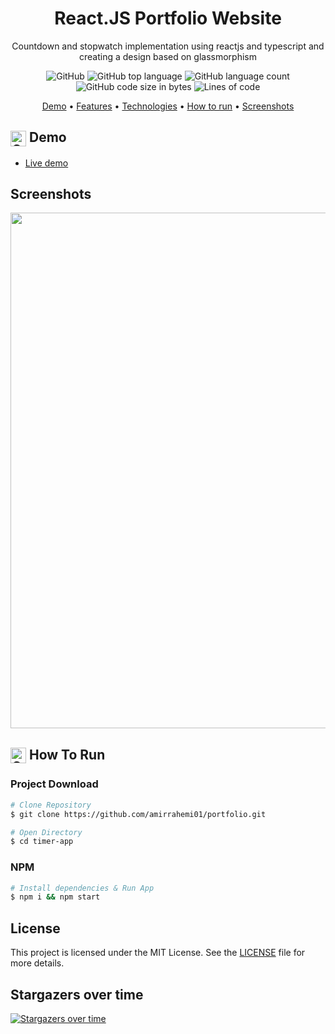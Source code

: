 <h1 align="center"> React.JS Portfolio Website </h1>

<p align="center"> Countdown and stopwatch implementation using reactjs and typescript and creating a design based on glassmorphism </p>

<p align="center">
    <img alt="GitHub" src="https://img.shields.io/github/license/amirrahemi01/portfolio">
    <img alt="GitHub top language" src="https://img.shields.io/github/languages/top/amirrahemi01/portfolio">
    <img alt="GitHub language count" src="https://img.shields.io/github/languages/count/amirrahemi01/portfolio">
    <img alt="GitHub code size in bytes" src="https://img.shields.io/github/languages/code-size/amirrahemi01/portfolio">
    <img alt="Lines of code" src="https://img.shields.io/tokei/lines/github/amirrahemi01/portfolio">
</p>

<p align="center">
  <a href="#computer-demo">Demo</a> •
  <a href="#white_check_mark-features">Features</a> •
  <a href="#zap-technologies-and-libs">Technologies</a> •
  <a href="#arrow_forward-how-to-run">How to run</a> •
  <a href="#camera-screenshots">Screenshots</a>
</p>

## <img alt="Camputer" src="https://emojicdn.elk.sh/💻" width="25" align="center" > Demo
- [Live demo](https://timer-app-peach.vercel.app/)

## Screenshots
<div>
  <img width="825" src="Screenshot.png">
</div>

## <img alt="Camputer" src="https://emojicdn.elk.sh/⚡" width="25" align="center" > How To Run

### Project Download
```bash
# Clone Repository
$ git clone https://github.com/amirrahemi01/portfolio.git
```

```bash
# Open Directory
$ cd timer-app
```

### NPM
```bash
# Install dependencies & Run App
$ npm i && npm start
```

## License

This project is licensed under the MIT License. See the [LICENSE](LICENSE.txt) file for more details.

## Stargazers over time

[![Stargazers over time](https://starchart.cc/amirrahemi01/portfolio.svg?variant=adaptive)](https://starchart.cc/amirrahemi01/portfolio)